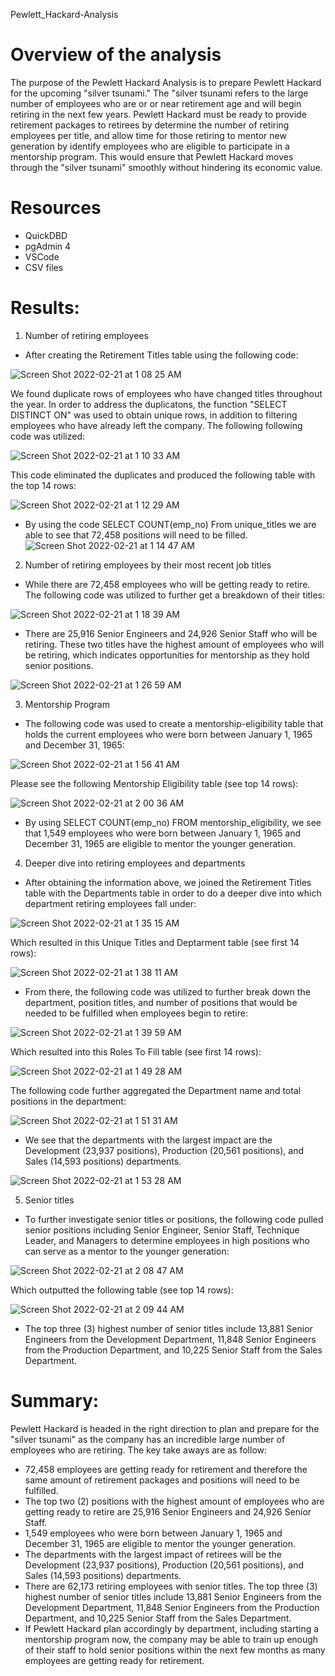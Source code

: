 Pewlett_Hackard-Analysis

# Overview of the analysis
The purpose of the Pewlett Hackard Analysis is to prepare Pewlett Hackard for the upcoming "silver tsunami." The "silver tsunami refers to the large number of employees who are or or near retirement age and will begin retiring in the next few years. Pewlett Hackard must be ready to provide retirement packages to retirees by determine the number of retiring employees per title, and allow time for those retiring to mentor new generation by identify employees who are eligible to participate in a mentorship program. This would ensure that Pewlett Hackard moves through the "silver tsunami" smoothly without hindering its economic value. 

# Resources
* QuickDBD
* pgAdmin 4
* VSCode
* CSV files

# Results:
1. Number of retiring employees
* After creating the Retirement Titles table using the following code: 

![Screen Shot 2022-02-21 at 1 08 25 AM](https://user-images.githubusercontent.com/96089187/154923234-dbe5ddf1-81d1-45aa-8fe9-69a7b5e96729.png)

We found duplicate rows of employees who have changed titles throughout the year. In order to address the duplicatons,  the function "SELECT DISTINCT ON" was used to obtain unique rows, in addition to filtering employees who have already left the company. The following  following code was utilized: 

![Screen Shot 2022-02-21 at 1 10 33 AM](https://user-images.githubusercontent.com/96089187/154923596-9c346f05-8df4-4d64-a89c-31ad33294648.png)

This code eliminated the duplicates and produced the following table with the top 14 rows: 

![Screen Shot 2022-02-21 at 1 12 29 AM](https://user-images.githubusercontent.com/96089187/154923927-75fea5a0-4e90-4a73-8a40-7bbc2e56c1f7.png)
* By using the code SELECT COUNT(emp_no) From unique_titles we are able to see that 72,458 positions will need to be filled. ![Screen Shot 2022-02-21 at 1 14 47 AM](https://user-images.githubusercontent.com/96089187/154924405-2c5d3794-74b4-4cd6-8be7-79c1902806d3.png)

2. Number of retiring employees by their most recent job titles
* While there are 72,458 employees who will be getting ready to retire. The following code was utilized to further get a breakdown of their titles:

![Screen Shot 2022-02-21 at 1 18 39 AM](https://user-images.githubusercontent.com/96089187/154925079-46617617-94d1-41bd-b50f-aef19f43d258.png)
* There are 25,916 Senior Engineers and 24,926 Senior Staff who will be retiring. These two titles have the highest amount of employees who will be retiring, which indicates opportunities for mentorship as they hold senior positions. 

![Screen Shot 2022-02-21 at 1 26 59 AM](https://user-images.githubusercontent.com/96089187/154926451-0912db41-6aa7-4d12-88c2-d3752030a13c.png)

3. Mentorship Program
* The following code was used to create a mentorship-eligibility table that holds the current employees who were born between January 1, 1965 and December 31, 1965:

![Screen Shot 2022-02-21 at 1 56 41 AM](https://user-images.githubusercontent.com/96089187/154931615-47209470-ad51-4905-a35d-0a3d6030f667.png)

Please see the following Mentorship Eligibility table (see top 14 rows):

![Screen Shot 2022-02-21 at 2 00 36 AM](https://user-images.githubusercontent.com/96089187/154932347-bb1e3e64-a270-47ec-8de9-4d1b7b38a08e.png)
* By using SELECT COUNT(emp_no) FROM mentorship_eligibility, we see that 1,549 employees who were born between January 1, 1965 and December 31, 1965 are eligible to mentor the younger generation. 

4. Deeper dive into retiring employees and departments
* After obtaining the information above, we joined the Retirement Titles table with the Departments table in order to do a deeper dive into which department retiring employees fall under: 

![Screen Shot 2022-02-21 at 1 35 15 AM](https://user-images.githubusercontent.com/96089187/154927811-761b17c2-4b30-456f-bb68-3178a473a9e4.png)

Which resulted in this Unique Titles and Deptarment table (see first 14 rows): 

![Screen Shot 2022-02-21 at 1 38 11 AM](https://user-images.githubusercontent.com/96089187/154928324-6fc3c77d-f27f-4040-93fc-162f49d4708d.png)
* From there, the following code was utilized to further break down the department, position titles, and number of positions that would be needed to be fulfilled when employees begin to retire: 

![Screen Shot 2022-02-21 at 1 39 59 AM](https://user-images.githubusercontent.com/96089187/154928627-f5191988-8b62-4b92-81b6-6af225f92118.png)

Which resulted into this Roles To Fill table (see first 14 rows): 

![Screen Shot 2022-02-21 at 1 49 28 AM](https://user-images.githubusercontent.com/96089187/154930273-82f51c0e-d493-4404-88ef-e9672914281d.png)

The following code further aggregated the Department name and total positions in the department: 

![Screen Shot 2022-02-21 at 1 51 31 AM](https://user-images.githubusercontent.com/96089187/154930665-7af2ea13-38c9-46f0-8f97-4d831173ff04.png)
* We see that the departments with the largest impact are the Development (23,937 positions), Production (20,561 positions), and Sales  (14,593 positions) departments. 

![Screen Shot 2022-02-21 at 1 53 28 AM](https://user-images.githubusercontent.com/96089187/154931031-115c255e-b46e-40b2-b792-0a75a60bed38.png)

5. Senior titles
* To further investigate senior titles or positions, the following code pulled senior positions including Senior Engineer, Senior Staff, Technique Leader, and Managers to determine employees in high positions who can serve as a mentor to the younger generation: 

![Screen Shot 2022-02-21 at 2 08 47 AM](https://user-images.githubusercontent.com/96089187/154933823-da8e3dff-d946-4d37-b3d1-9527ee39437c.png)

Which outputted the following table (see top 14 rows):

![Screen Shot 2022-02-21 at 2 09 44 AM](https://user-images.githubusercontent.com/96089187/154934001-1b8a2962-9b5a-4686-aa45-5f190bc7e81c.png)
* The top three (3) highest number of senior titles include 13,881 Senior Engineers from the Development Department, 11,848 Senior Engineers from the Production Department, and 10,225 Senior Staff from the Sales Department. 

# Summary: 
Pewlett Hackard is headed in the right direction to plan and prepare for the "silver tsunami" as the company has an incredible large number of employees who are retiring. The key take aways are as follow:
* 72,458 employees are getting ready for retirement and therefore the same amount of retirement packages and positions will need to be fulfilled.
* The top two (2) positions with the highest amount of employees who are getting ready to retire are 25,916 Senior Engineers and 24,926 Senior Staff.
* 1,549 employees who were born between January 1, 1965 and December 31, 1965 are eligible to mentor the younger generation. 
* The departments with the largest impact of retirees will be the Development (23,937 positions), Production (20,561 positions), and Sales  (14,593 positions) departments. 
* There are 62,173 retiring employees with senior titles. The top three (3) highest number of senior titles include 13,881 Senior Engineers from the Development Department, 11,848 Senior Engineers from the Production Department, and 10,225 Senior Staff from the Sales Department. 
* If Pewlett Hackard plan accordingly by department, including starting a mentorship program now, the company may be able to train up enough of their staff to hold senior positions within the next few months as many employees are getting ready for retirement.  
